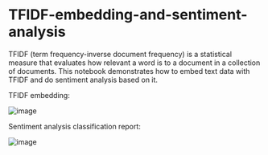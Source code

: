 # TFIDF-embedding-and-sentiment-analysis
TFIDF (term frequency-inverse document frequency) is a statistical measure that evaluates how relevant a word is to a document in a collection of documents. This notebook demonstrates how to embed text data with TFIDF and do sentiment analysis based on it.

TFIDF embedding:

![image](https://github.com/hanfei1986/TFIDF-embedding-and-sentiment-analysis/assets/59255164/d8147ae4-5fca-408c-930f-d11988db6a3c)

Sentiment analysis classification report:

![image](https://github.com/hanfei1986/TFIDF-embedding-and-sentiment-analysis/assets/59255164/721d9234-d146-43a9-9e42-915b9c454ead)

